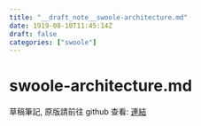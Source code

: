 ```yaml
---
title: "__draft_note__swoole-architecture.md"
date: 1919-08-10T11:45:14Z
draft: false
categories: ["swoole"]
---
```


# swoole-architecture.md

草稿筆記, 原版請前往 github 查看: [連結](https://github.com/tinghaolai/just-random-note/blob/master/swoole/swoole-architecture.md)